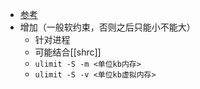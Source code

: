 - [参考](https://zhuanlan.zhihu.com/p/647508754)
- 增加（一般软约束，否则之后只能小不能大）
  - 针对进程
  - 可能结合[[shrc]]
  - `ulimit -S -m <单位kb内存>`
  - `ulimit -S -v <单位kb虚拟内存>`